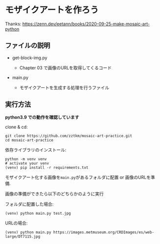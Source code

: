 # モザイクアートを作ろう

Thanks: https://zenn.dev/eetann/books/2020-09-25-make-mosaic-art-python

## ファイルの説明

- get-block-img.py
	- Chapter 03 で画像のURLを取得してくるコード

- main.py
	- モザイクアートを生成する処理を行うファイル


## 実行方法

**python3.9 での動作を確認しています**

clone & cd:
```shell
git clone https://github.com/zztkm/mosaic-art-practice.git
cd mosaic-art-practice
```

依存ライブラリのインストール:
```shell
python -m venv venv
# activate your venv
(venv) pip install -r requirements.txt
```

モザイクアート化する画像を`main.py`があるフォルダに配置 or 画像のURLを準備.

画像の準備ができたら以下のどちらかのように実行

フォルダに配置した場合:
```shell
(venv) python main.py test.jpg
```

URLの場合:
```
(venv) python main.py https://images.metmuseum.org/CRDImages/es/web-large/DT7115.jpg
```
